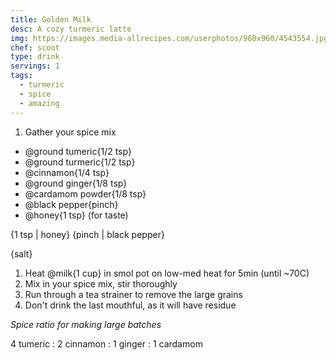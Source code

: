```yaml
---
title: Golden Milk
desc: A cozy turmeric latte
img: https://images.media-allrecipes.com/userphotos/960x960/4543554.jpg
chef: scoot
type: drink
servings: 1
tags:
  - turmeric
  - spice
  - amazing
---
```



1. Gather your spice mix

- @ground tumeric{1/2 tsp}
- @ground turmeric{1/2 tsp}
- @cinnamon{1/4 tsp}
- @ground ginger{1/8 tsp}
- @cardamom powder{1/8 tsp}
- @black pepper{pinch}
- @honey{1 tsp} (for taste)


{1 tsp | honey}
{pinch | black pepper}

{salt}



1. Heat @milk{1 cup} in smol pot on low-med heat for 5min (until ~70C)
1. Mix in your spice mix, stir thoroughly
1. Run through a tea strainer to remove the large grains
1. Don't drink the last mouthful, as it will have residue



*Spice ratio for making large batches*

4 tumeric : 2 cinnamon : 1 ginger : 1 cardamom
